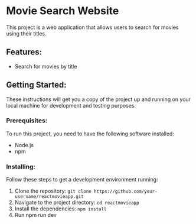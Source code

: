 # Movie Search Website

This project is a web application that allows users to search for movies using their titles.

## Features:

- Search for movies by title

## Getting Started:

These instructions will get you a copy of the project up and running on your local machine for development and testing purposes.

### Prerequisites:

To run this project, you need to have the following software installed:

- Node.js
- npm

### Installing:

Follow these steps to get a development environment running:

1. Clone the repository: `git clone https://github.com/your-username/reactmovieapp.git`
2. Navigate to the project directory: `cd reactmovieapp`
3. Install the dependencies: `npm install`
4. Run npm run dev
